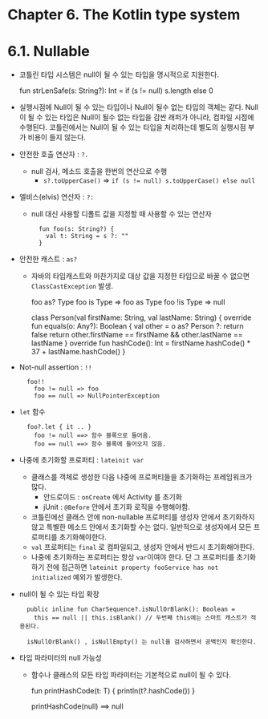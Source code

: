 # Chapter 6. The Kotlin type system
# 6.1. Nullable

- 코틀린 타입 시스템은 null이 될 수 있는 타입을 명시적으로 지원한다.

    fun strLenSafe(s: String?): Int = if (s != null) s.length else 0

- 실행시점에 Null이 될 수 있는 타입이나 Null이 될수 없는 타입의 객체는 같다. Null이 될 수 있는 타입은 Null이 될수 없는 타입을 감싼 래퍼가 아니라, 컴파일 시점에 수행된다. 코틀린에서는 Null이 될 수 있는 타입을 처리하는데 별도의 실행시점 부가 비용이 들지 않는다.
- 안전한 호출 연산자 : `?.`
    - null 검사, 메소드 호출을 한번의 연산으로 수행
        - `s?.toUpperCase()` ⇒ `if (s != null) s.toUpperCase() else null`
- 엘비스(elvis) 연산자 : `?:`
    - null 대신 사용할 디폴트 값을 지정할 때 사용할 수 있는 연산자

            fun foo(s: String?) {
              val t: String = s ?: ""
            }

- 안전한 캐스트 : `as?`
    - 자바의 타입캐스트와 마찬가지로 대상 값을 지정한 타입으로 바꿀 수 없으면 `ClassCastException` 발생.

        foo as? Type
          foo is Type  =>  foo as Type
          foo !is Type =>  null
        
        class Person(val firstName: String, val lastName: String) {
          override fun equals(o: Any?): Boolean {
            val other = o as? Person ?: return false
            return other.firstName == firstName && other.lastName == lastName
          }
          override fun hashCode(): Int = firstName.hashCode() * 37 + lastName.hashCode()
        }

- Not-null assertion : `!!`

        foo!!
          foo != null => foo
          foo == null => NullPointerException

- `let` 함수

        foo?.let { it .. }
          foo != null ==> 함수 블록으로 들어옴.
          foo == null ==> 함수 블록에 들어오지 않음.

- 나중에 초기화할 프로퍼티 : `lateinit var`
    - 클래스를 객체로 생성한 다음 나중에 프로퍼티들을 초기화하는 프레임워크가 많다.
        - 안드로이드 : `onCreate` 에서 Activity 를 초기화
        - jUnit : `@Before` 안에서 초기화 로직을 수행해야함.
    - 코틀린에선 클래스 안에 non-nullable 프로퍼티를 생성자 안에서 초기화하지 않고 특별한 메소드 안에서 초기화할 수는 없다. 일반적으로 생성자에서 모든 프로퍼티를 초기화해야한다.
    - `val` 프로퍼티는 `final` 로 컴파일되고, 생성자 안에서 반드시 초기화해야한다.
    - 나중에 초기화하는 프로퍼티는 항상 `var`이여야 한다. 단 그 프로퍼티를 초기화하기 전에 접근하면 `lateinit property fooService has not initialized` 예외가 발생한다.
- null이 될 수 있는 타입 확장

        public inline fun CharSequence?.isNullOrBlank(): Boolean =
          this == null || this.isBlank() // 두번째 this에는 스마트 캐스트가 적용된다.
        
        isNullOrBlank() , isNullEmpty() 는 null을 검사하면서 공백인지 확인한다.

- 타입 파라미터의 null 가능성
    - 함수나 클래스의 모든 타입 파라미터는 기본적으로 null이 될 수 있다.

        fun <T> printHashCode(t: T) {
          println(t?.hashCode())
        }
        
        printHashCode(null) ==> null

